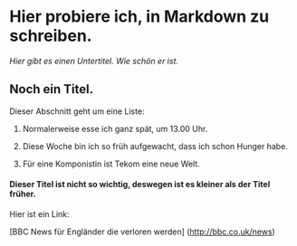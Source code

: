 # Hier probiere ich, in Markdown zu schreiben.

_Hier gibt es einen Untertitel. Wie schön er ist._

## Noch ein Titel.

Dieser Abschnitt geht um eine Liste:

1. Normalerweise esse ich ganz spät, um 13.00 Uhr.

2. Diese Woche bin ich so früh aufgewacht, dass ich schon Hunger habe.

3. Für eine Komponistin ist Tekom eine neue Welt.

#### Dieser Titel ist nicht so wichtig, deswegen ist es kleiner als der Titel früher.

Hier ist ein Link:

[BBC News für Engländer die verloren werden] (http://bbc.co.uk/news)
